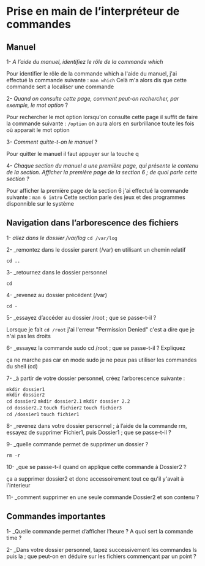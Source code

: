 # Prise en main de l’interpréteur de commandes

## Manuel

1- _A l’aide du manuel, identifiez le rôle de la commande which_

Pour identifier le rôle de la commande which a l'aide du manuel, j'ai effectué la commande suivante :
`man which` 
Celà m'a alors dis que cette commande sert a localiser une commande 

2- _Quand on consulte cette page, comment peut-on rechercher, par exemple, le mot option_ ?
 
Pour rechercher le mot option lorsqu'on consulte cette page il suffit de faire la commande suivante : `/option` on aura alors en surbrillance toute les fois où apparait le mot option 

3- _Comment quitte-t-on le manuel_ ?

Pour quitter le manuel il faut appuyer sur la touche q 

4- _Chaque section du manuel a une première page, qui présente le contenu de la section. Afficher la
première page de la section 6 ; de quoi parle cette section ?_

Pour afficher la première page de la section 6 j'ai effectué la commande suivante : `man 6 intro`
Cette section parle des jeux et des programmes disponnible sur le système 

## Navigation dans l’arborescence des fichiers

1- _allez dans le dossier /var/log_
`cd /var/log` 

2- _remontez dans le dossier parent (/var) en utilisant un chemin relatif

`cd ..`

3- _retournez dans le dossier personnel

`cd`

4- _revenez au dossier précédent (/var)

`cd -`

5- _essayez d’accéder au dossier /root ; que se passe-t-il ?

Lorsque je fait `cd /root` j'ai l'erreur "Permission Denied" c'est a dire que je n'ai pas les droits

6-  _essayez la commande sudo cd /root ; que se passe-t-il ? Expliquez

ça ne marche pas car en mode sudo je ne peux pas utiliser les commandes du shell (cd)

7-  _à partir de votre dossier personnel, créez l’arborescence suivante :

`mkdir dossier1` <br> `mkdir dossier2` <br> `cd dossier2` `mkdir dossier2.1` `mkdir dossier 2.2` <br> `cd dossier2.2` `touch fichier2` `touch fichier3` <br> `cd /dossier1` `touch fichier1`

8-  _revenez dans votre dossier personnel ; à l’aide de la commande rm, essayez de supprimer Fichier1, puis
Dossier1 ; que se passe-t-il ?



9-  _quelle commande permet de supprimer un dossier ?

`rm -r`

10- _que se passe-t-il quand on applique cette commande à Dossier2 ?

ça a supprimer dossier2 et donc accessoirement tout ce qu'il y'avait à l'interieur 

11- _comment supprimer en une seule commande Dossier2 et son contenu ?

## Commandes importantes 

1- _Quelle commande permet d’afficher l’heure ? A quoi sert la commande time ?

2- _Dans votre dossier personnel, tapez successivement les commandes ls puis la ; que peut-on en déduire
sur les fichiers commençant par un point ?
